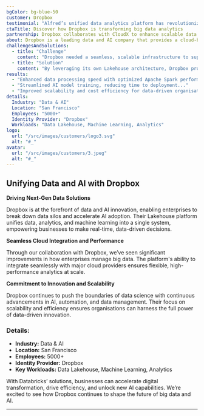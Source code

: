 ```yaml
---
bgColor: bg-blue-50
customer: Dropbox
testimonial: "Alfred’s unified data analytics platform has revolutionized how we process and analyze big data, enabling faster insights and more efficient decision-making."
ctaTitle: Discover how Dropbox is transforming big data analytics
partnership: Dropbox collaborates with CloudX to enhance scalable data solutions.
about: Dropbox is a leading data and AI company that provides a cloud-based analytics platform. Their solutions help organisations unify data, analytics, and AI to drive business innovation.
challengesAndSolutions:
  - title: "Challenge"
    content: "Dropbox needed a seamless, scalable infrastructure to support growing data volumes and accelerate machine learning workloads."
  - title: "Solution"
    content: "By leveraging its own Lakehouse architecture, Dropbox provided a unified platform that simplifies data management, enhances analytics, and optimizes machine learning pipelines."
results:
  - "Enhanced data processing speed with optimized Apache Spark performance..."
  - "Streamlined AI model training, reducing time to deployment..."
  - "Improved scalability and cost efficiency for data-driven organisations..."
details:
  Industry: "Data & AI"
  Location: "San Francisco"
  Employees: "5000+"
  Identity Provider: "Dropbox"
  Workloads: "Data Lakehouse, Machine Learning, Analytics"
logo:
  url: "/src/images/customers/logo3.svg"
  alt: "#_"
avatar:
  url: "/src/images/customers/3.jpeg"
  alt: "#_"
---
```


## Unifying Data and AI with Dropbox

**Driving Next-Gen Data Solutions**

Dropbox is at the forefront of data and AI innovation, enabling enterprises to break down data silos and accelerate AI adoption. Their Lakehouse platform unifies data, analytics, and machine learning into a single system, empowering businesses to make real-time, data-driven decisions.

**Seamless Cloud Integration and Performance**

Through our collaboration with Dropbox, we’ve seen significant improvements in how enterprises manage big data. The platform's ability to integrate seamlessly with major cloud providers ensures flexible, high-performance analytics at scale.

**Commitment to Innovation and Scalability**

Dropbox continues to push the boundaries of data science with continuous advancements in AI, automation, and data management. Their focus on scalability and efficiency ensures organisations can harness the full power of data-driven innovation.

### **Details:**

- **Industry:** Data & AI
- **Location:** San Francisco
- **Employees:** 5000+
- **Identity Provider:** Dropbox
- **Key Workloads:** Data Lakehouse, Machine Learning, Analytics

With Databricks’ solutions, businesses can accelerate digital transformation, drive efficiency, and unlock new AI capabilities. We’re excited to see how Dropbox continues to shape the future of big data and AI.

---
